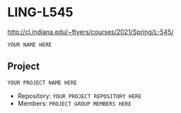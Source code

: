 # LING-L545

http://cl.indiana.edu/~ftyers/courses/2021/Spring/L-545/

`YOUR NAME HERE`

## Project

`YOUR PROJECT NAME HERE`

* Repository: `YOUR PROJECT REPOSITORY HERE`
* Members: `PROJECT GROUP MEMBERS HERE`
